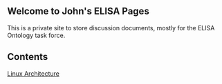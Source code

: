 ## Welcome to John's ELISA Pages

This is a private site to store discussion documents, mostly for the ELISA Ontology task force.

## Contents

[Linux Architecture](LinuxArchitecture.md)
